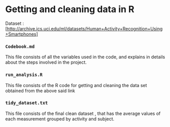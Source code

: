 # Getting and cleaning data in R
Dataset : [http://archive.ics.uci.edu/ml/datasets/Human+Activity+Recognition+Using+Smartphones]

### `Codebook.md`
This file consists of all the variables used in the code, and explains in details about the steps involved in the project.

### `run_analysis.R`
This file consists of the R code for getting and cleaning the data set obtained from the above said link

### `tidy_dataset.txt`
This file consists of the final clean dataset , that has the average values of each measurement grouped by activity and subject.
